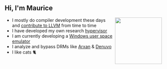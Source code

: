 <h2>Hi, I'm Maurice</h2>
<img align="right" width="150" src="https://static.wikia.nocookie.net/floppapedia-revamped/images/c/c6/Spoingus.png/revision/latest?cb=20210325142254" />
<ul>
<li>I mostly do compiler development these days and <a href="https://github.com/llvm/llvm-project/commits?author=momo5502">contribute to LLVM</a> from time to time</li>
<li>I have developed my own research <a href="https://github.com/momo5502/hypervisor">hypervisor</a></li>
<li>I am currently developing a <a href="https://github.com/momo5502/sogen">Windows user space emulator</a></li>
<li>I analyze and bypass DRMs like <a href="https://momo5502.com/posts/2022-11-17-reverse-engineering-integrity-checks-in-black-ops-3/">Arxan</a> & <a href="https://momo5502.com/posts/2024-03-31-bypassing-denuvo-in-hogwarts-legacy/">Denuvo</a></li>
<li>I like cats 🐈</li>
</ul>
